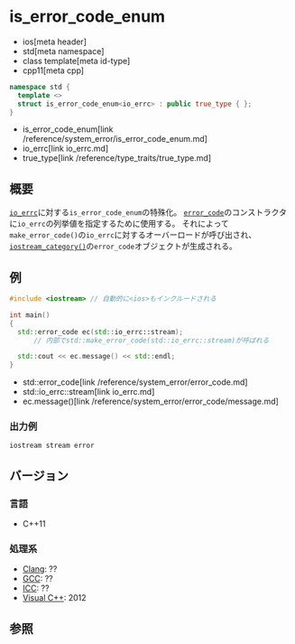 # is_error_code_enum
* ios[meta header]
* std[meta namespace]
* class template[meta id-type]
* cpp11[meta cpp]

```cpp
namespace std {
  template <>
  struct is_error_code_enum<io_errc> : public true_type { };
}
```
* is_error_code_enum[link /reference/system_error/is_error_code_enum.md]
* io_errc[link io_errc.md]
* true_type[link /reference/type_traits/true_type.md]

## 概要
[`io_errc`](io_errc.md)に対する`is_error_code_enum`の特殊化。
[`error_code`](/reference/system_error/error_code.md)のコンストラクタに`io_errc`の列挙値を指定するために使用する。
それによって`make_error_code()`の`io_errc`に対するオーバーロードが呼び出され、[`iostream_category()`](iostream_category.md)の`error_code`オブジェクトが生成される。


## 例
```cpp example
#include <iostream> // 自動的に<ios>もインクルードされる

int main()
{
  std::error_code ec(std::io_errc::stream);
      // 内部でstd::make_error_code(std::io_errc::stream)が呼ばれる

  std::cout << ec.message() << std::endl;
}
```
* std::error_code[link /reference/system_error/error_code.md]
* std::io_errc::stream[link io_errc.md]
* ec.message()[link /reference/system_error/error_code/message.md]

### 出力例
```
iostream stream error
```

## バージョン
### 言語
- C++11

### 処理系
- [Clang](/implementation.md#clang): ??
- [GCC](/implementation.md#gcc): ??
- [ICC](/implementation.md#icc): ??
- [Visual C++](/implementation.md#visual_cpp): 2012


## 参照


